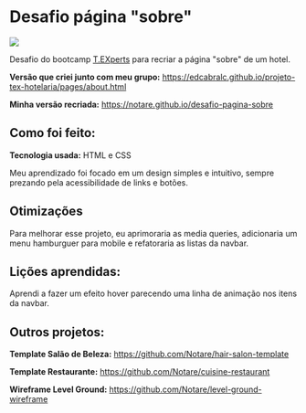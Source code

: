 # Desafio página "sobre"

<a href="https://notare.github.io/desafio-pagina-sobre" target="_blank"><img src="./images/1.gif" /></a>

Desafio do bootcamp [T.EXperts](https://texperts.com.br) para recriar a página "sobre" de um hotel.

**Versão que criei junto com meu grupo:** https://edcabralc.github.io/projeto-tex-hotelaria/pages/about.html

**Minha versão recriada:** https://notare.github.io/desafio-pagina-sobre

## Como foi feito:

**Tecnologia usada:** HTML e CSS

Meu aprendizado foi focado em um design simples e intuitivo, sempre prezando pela acessibilidade de links e botões.

## Otimizações

Para melhorar esse projeto, eu aprimoraria as media queries, adicionaria um menu hamburguer para mobile e refatoraria as listas da navbar.

## Lições aprendidas:

Aprendi a fazer um efeito hover parecendo uma linha de animação nos itens da navbar.

## Outros projetos:

**Template Salão de Beleza:** https://github.com/Notare/hair-salon-template

**Template Restaurante:** https://github.com/Notare/cuisine-restaurant

**Wireframe Level Ground:** https://github.com/Notare/level-ground-wireframe
